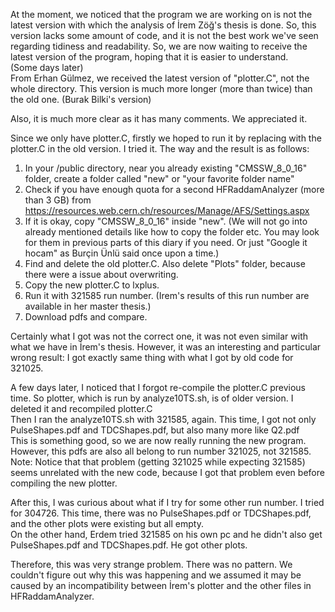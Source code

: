 At the moment, we noticed that the program we are working on is not the latest version with which the analysis of İrem Zöğ's thesis is done. So, this version lacks some amount of code, and it is not the best work we've seen regarding tidiness and readability. So, we are now waiting to receive the latest version of the program, hoping that it is easier to understand.   
(Some days later)  
From Erhan Gülmez, we received the latest version of "plotter.C", not the whole directory. This version is much more longer (more than twice) than the old one. (Burak Bilki's version)

Also, it is much more clear as it has many comments. We appreciated it. 

Since we only have plotter.C, firstly we hoped to run it by replacing with the plotter.C in the old version. I tried it. The way and the result is as follows:

1. In your /public directory, near you already existing "CMSSW_8_0_16" folder, create a folder called "new" or "your favorite folder name"
2. Check if you have enough quota for a second HFRaddamAnalyzer (more than 3 GB) from https://resources.web.cern.ch/resources/Manage/AFS/Settings.aspx
3. If it is okay, copy "CMSSW_8_0_16" inside "new". (We will not go into already mentioned details like how to copy the folder etc. You may look for them in previous parts of this diary if you need. Or just "Google it hocam" as Burçin Ünlü said once upon a time.)
4. Find and delete the old plotter.C. Also delete "Plots" folder, because there were a issue about overwriting.
5. Copy the new plotter.C to lxplus. 
6. Run it with 321585 run number. (Irem's results of this run number are available in her master thesis.) 
7. Download pdfs and compare.

Certainly what I got was not the correct one, it was not even similar with what we have in İrem's thesis. However, it was an interesting and particular wrong result: I got exactly same thing with what I got by old code for 321025. 

A few days later, I noticed that I forgot re-compile the plotter.C previous time. So plotter, which is run by analyze10TS.sh, is of older version. I deleted it and recompiled plotter.C  
Then I ran the analyze10TS.sh with 321585, again. This time, I got not only PulseShapes.pdf and TDCShapes.pdf, but also many more like Q2.pdf  
This is something good, so we are now really running the new program. However, this pdfs are also all belong to run number 321025, not 321585.  
Note: Notice that that problem (getting 321025 while expecting 321585) seems unrelated with the new code, because I got that problem even before compiling the new plotter.

After this, I was curious about what if I try for some other run number. I tried for 304726. This time, there was no PulseShapes.pdf or TDCShapes.pdf, and the other plots were existing but all empty.  
On the other hand, Erdem tried 321585 on his own pc and he didn't also get PulseShapes.pdf and TDCShapes.pdf. He got other plots. 

Therefore, this was very strange problem. There was no pattern. We couldn't figure out why this was happening and we assumed it may be caused by an incompatibility between İrem's plotter and the other files in HFRaddamAnalyzer.
